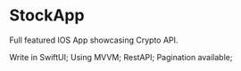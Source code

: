 # StockApp
Full featured IOS App showcasing Crypto API.

Write in SwiftUI;
Using MVVM;
RestAPI;
Pagination available;
